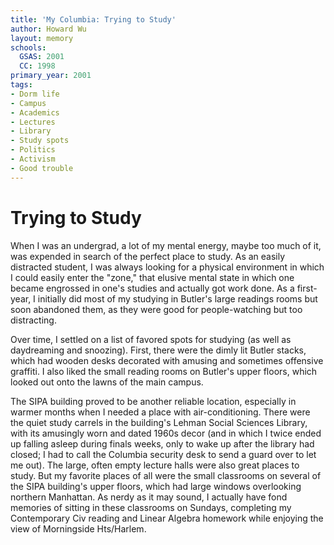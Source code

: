 ```yaml
---
title: 'My Columbia: Trying to Study'
author: Howard Wu
layout: memory
schools:
  GSAS: 2001
  CC: 1998
primary_year: 2001
tags:
- Dorm life
- Campus
- Academics
- Lectures
- Library
- Study spots
- Politics
- Activism
- Good trouble
---
```

# Trying to Study

When I was an undergrad, a lot of my mental energy, maybe too much of it, was expended in search of the perfect place to study.  As an easily distracted student, I was always looking for a physical environment in which I could easily enter the "zone," that elusive mental state in which one became engrossed in one's studies and actually got work done. As a first-year, I initially did most of my studying in Butler's large readings rooms but soon abandoned them, as they were good for people-watching but too distracting.

Over time, I settled on a list of favored spots for studying (as well as daydreaming and snoozing).  First, there were the dimly lit Butler stacks, which had wooden desks decorated with amusing and sometimes offensive graffiti.  I also liked the small reading rooms on Butler's upper floors, which looked out onto the lawns of the main campus.

The SIPA building proved to be another reliable location, especially in warmer months when I needed a place with air-conditioning. There were the quiet study carrels in the building's Lehman Social Sciences Library, with its amusingly worn and dated 1960s decor (and in which I twice ended up falling asleep during finals weeks, only to wake up after the library had closed; I had to call the Columbia security desk to send a guard over to let me out).  The large, often empty lecture halls were also great places to study. But my favorite places of all were the small classrooms on several of the SIPA building's upper floors, which had large windows overlooking northern Manhattan.  As nerdy as it may sound, I actually have fond memories of sitting in these classrooms on Sundays, completing my Contemporary Civ reading and Linear Algebra homework while enjoying the view of Morningside Hts/Harlem.
